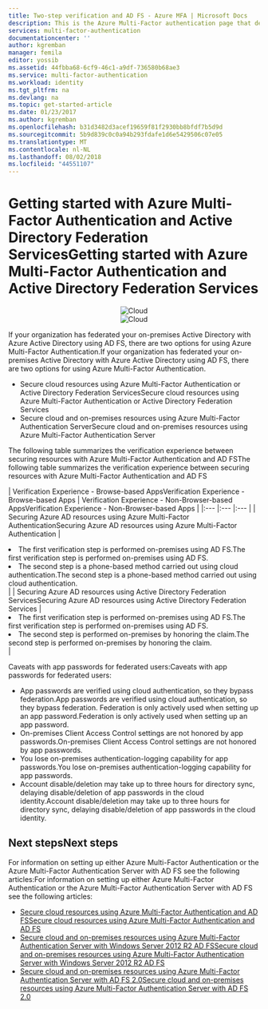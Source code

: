 ```yaml
---
title: Two-step verification and AD FS - Azure MFA | Microsoft Docs
description: This is the Azure Multi-Factor authentication page that describes how to get started with Azure MFA and AD FS.
services: multi-factor-authentication
documentationcenter: ''
author: kgremban
manager: femila
editor: yossib
ms.assetid: 44fbba68-6cf9-46c1-a9df-736580b68ae3
ms.service: multi-factor-authentication
ms.workload: identity
ms.tgt_pltfrm: na
ms.devlang: na
ms.topic: get-started-article
ms.date: 01/23/2017
ms.author: kgremban
ms.openlocfilehash: b31d3482d3acef19659f81f2930bb8bfdf7b5d9d
ms.sourcegitcommit: 5b9d839c0c0a94b293fdafe1d6e5429506c07e05
ms.translationtype: MT
ms.contentlocale: nl-NL
ms.lasthandoff: 08/02/2018
ms.locfileid: "44551107"
---
```

# <a name="getting-started-with-azure-multi-factor-authentication-and-active-directory-federation-services"></a><span data-ttu-id="ed400-103">Getting started with Azure Multi-Factor Authentication and Active Directory Federation Services</span><span class="sxs-lookup"><span data-stu-id="ed400-103">Getting started with Azure Multi-Factor Authentication and Active Directory Federation Services</span></span>
<span data-ttu-id="ed400-104"><center>![Cloud](https://docstestmedia1.blob.core.windows.net/azure-media/articles/multi-factor-authentication/media/multi-factor-authentication-get-started-adfs/adfs.png)</center></span><span class="sxs-lookup"><span data-stu-id="ed400-104"><center>![Cloud](https://docstestmedia1.blob.core.windows.net/azure-media/articles/multi-factor-authentication/media/multi-factor-authentication-get-started-adfs/adfs.png)</center></span></span>

<span data-ttu-id="ed400-105">If your organization has federated your on-premises Active Directory with Azure Active Directory using AD FS, there are two options for using Azure Multi-Factor Authentication.</span><span class="sxs-lookup"><span data-stu-id="ed400-105">If your organization has federated your on-premises Active Directory with Azure Active Directory using AD FS, there are two options for using Azure Multi-Factor Authentication.</span></span>

* <span data-ttu-id="ed400-106">Secure cloud resources using Azure Multi-Factor Authentication or Active Directory Federation Services</span><span class="sxs-lookup"><span data-stu-id="ed400-106">Secure cloud resources using Azure Multi-Factor Authentication or Active Directory Federation Services</span></span>
* <span data-ttu-id="ed400-107">Secure cloud and on-premises resources using Azure Multi-Factor Authentication Server</span><span class="sxs-lookup"><span data-stu-id="ed400-107">Secure cloud and on-premises resources using Azure Multi-Factor Authentication Server</span></span>

<span data-ttu-id="ed400-108">The following table summarizes the verification experience between securing resources with Azure Multi-Factor Authentication and AD FS</span><span class="sxs-lookup"><span data-stu-id="ed400-108">The following table summarizes the verification experience between securing resources with Azure Multi-Factor Authentication and AD FS</span></span>

| <span data-ttu-id="ed400-109">Verification Experience - Browse-based Apps</span><span class="sxs-lookup"><span data-stu-id="ed400-109">Verification Experience - Browse-based Apps</span></span> | <span data-ttu-id="ed400-110">Verification Experience - Non-Browser-based Apps</span><span class="sxs-lookup"><span data-stu-id="ed400-110">Verification Experience - Non-Browser-based Apps</span></span> |
|:--- |:--- |:--- |
| <span data-ttu-id="ed400-111">Securing Azure AD resources using Azure Multi-Factor Authentication</span><span class="sxs-lookup"><span data-stu-id="ed400-111">Securing Azure AD resources using Azure Multi-Factor Authentication</span></span> |<li><span data-ttu-id="ed400-112">The first verification step is performed on-premises using AD FS.</span><span class="sxs-lookup"><span data-stu-id="ed400-112">The first verification step is performed on-premises using AD FS.</span></span></li> <li><span data-ttu-id="ed400-113">The second step is a phone-based method carried out using cloud authentication.</span><span class="sxs-lookup"><span data-stu-id="ed400-113">The second step is a phone-based method carried out using cloud authentication.</span></span></li> |
| <span data-ttu-id="ed400-114">Securing Azure AD resources using Active Directory Federation Services</span><span class="sxs-lookup"><span data-stu-id="ed400-114">Securing Azure AD resources using Active Directory Federation Services</span></span> |<li><span data-ttu-id="ed400-115">The first verification step is performed on-premises using AD FS.</span><span class="sxs-lookup"><span data-stu-id="ed400-115">The first verification step is performed on-premises using AD FS.</span></span></li><li><span data-ttu-id="ed400-116">The second step is performed on-premises by honoring the claim.</span><span class="sxs-lookup"><span data-stu-id="ed400-116">The second step is performed on-premises by honoring the claim.</span></span></li> |

<span data-ttu-id="ed400-117">Caveats with app passwords for federated users:</span><span class="sxs-lookup"><span data-stu-id="ed400-117">Caveats with app passwords for federated users:</span></span>

* <span data-ttu-id="ed400-118">App passwords are verified using cloud authentication, so they bypass federation.</span><span class="sxs-lookup"><span data-stu-id="ed400-118">App passwords are verified using cloud authentication, so they bypass federation.</span></span> <span data-ttu-id="ed400-119">Federation is only actively used when setting up an app password.</span><span class="sxs-lookup"><span data-stu-id="ed400-119">Federation is only actively used when setting up an app password.</span></span>
* <span data-ttu-id="ed400-120">On-premises Client Access Control settings are not honored by app passwords.</span><span class="sxs-lookup"><span data-stu-id="ed400-120">On-premises Client Access Control settings are not honored by app passwords.</span></span>
* <span data-ttu-id="ed400-121">You lose on-premises authentication-logging capability for app passwords.</span><span class="sxs-lookup"><span data-stu-id="ed400-121">You lose on-premises authentication-logging capability for app passwords.</span></span>
* <span data-ttu-id="ed400-122">Account disable/deletion may take up to three hours for directory sync, delaying disable/deletion of app passwords in the cloud identity.</span><span class="sxs-lookup"><span data-stu-id="ed400-122">Account disable/deletion may take up to three hours for directory sync, delaying disable/deletion of app passwords in the cloud identity.</span></span>

## <a name="next-steps"></a><span data-ttu-id="ed400-123">Next steps</span><span class="sxs-lookup"><span data-stu-id="ed400-123">Next steps</span></span>
<span data-ttu-id="ed400-124">For information on setting up either Azure Multi-Factor Authentication or the Azure Multi-Factor Authentication Server with AD FS see the following articles:</span><span class="sxs-lookup"><span data-stu-id="ed400-124">For information on setting up either Azure Multi-Factor Authentication or the Azure Multi-Factor Authentication Server with AD FS see the following articles:</span></span>

* [<span data-ttu-id="ed400-125">Secure cloud resources using Azure Multi-Factor Authentication and AD FS</span><span class="sxs-lookup"><span data-stu-id="ed400-125">Secure cloud resources using Azure Multi-Factor Authentication and AD FS</span></span>](multi-factor-authentication-get-started-adfs-cloud.md)
* [<span data-ttu-id="ed400-126">Secure cloud and on-premises resources using Azure Multi-Factor Authentication Server with Windows Server 2012 R2 AD FS</span><span class="sxs-lookup"><span data-stu-id="ed400-126">Secure cloud and on-premises resources using Azure Multi-Factor Authentication Server with Windows Server 2012 R2 AD FS</span></span>](multi-factor-authentication-get-started-adfs-w2k12.md)
* [<span data-ttu-id="ed400-127">Secure cloud and on-premises resources using Azure Multi-Factor Authentication Server with AD FS 2.0</span><span class="sxs-lookup"><span data-stu-id="ed400-127">Secure cloud and on-premises resources using Azure Multi-Factor Authentication Server with AD FS 2.0</span></span>](multi-factor-authentication-get-started-adfs-adfs2.md)

